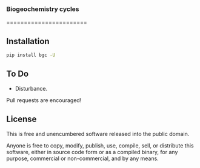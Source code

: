 ### Biogeochemistry cycles
=======================

Installation
-----

```bash
pip install bgc -U
```

To Do
-----

-   Disturbance.

Pull requests are encouraged!

License
-------

This is free and unencumbered software released into the public domain.

Anyone is free to copy, modify, publish, use, compile, sell, or
distribute this software, either in source code form or as a compiled
binary, for any purpose, commercial or non-commercial, and by any means.